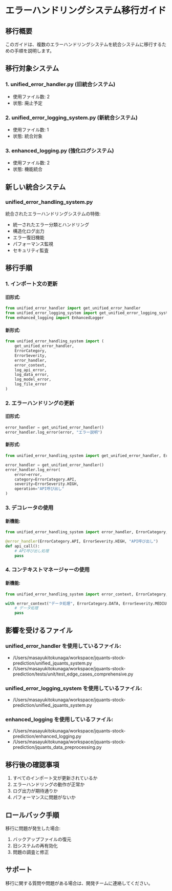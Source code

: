 # エラーハンドリングシステム移行ガイド

## 移行概要

このガイドは、複数のエラーハンドリングシステムを統合システムに移行するための手順を説明します。

## 移行対象システム

### 1. unified_error_handler.py (旧統合システム)
- 使用ファイル数: 2
- 状態: 廃止予定

### 2. unified_error_logging_system.py (新統合システム)
- 使用ファイル数: 1
- 状態: 統合対象

### 3. enhanced_logging.py (強化ログシステム)
- 使用ファイル数: 2
- 状態: 機能統合

## 新しい統合システム

### unified_error_handling_system.py
統合されたエラーハンドリングシステムの特徴:
- 統一されたエラー分類とハンドリング
- 構造化ログ出力
- エラー復旧機能
- パフォーマンス監視
- セキュリティ監査

## 移行手順

### 1. インポート文の更新

#### 旧形式:
```python
from unified_error_handler import get_unified_error_handler
from unified_error_logging_system import get_unified_error_logging_system
from enhanced_logging import EnhancedLogger
```

#### 新形式:
```python
from unified_error_handling_system import (
    get_unified_error_handler,
    ErrorCategory,
    ErrorSeverity,
    error_handler,
    error_context,
    log_api_error,
    log_data_error,
    log_model_error,
    log_file_error
)
```

### 2. エラーハンドリングの更新

#### 旧形式:
```python
error_handler = get_unified_error_handler()
error_handler.log_error(error, "エラー説明")
```

#### 新形式:
```python
from unified_error_handling_system import get_unified_error_handler, ErrorCategory, ErrorSeverity

error_handler = get_unified_error_handler()
error_handler.log_error(
    error=error,
    category=ErrorCategory.API,
    severity=ErrorSeverity.HIGH,
    operation="API呼び出し"
)
```

### 3. デコレータの使用

#### 新機能:
```python
from unified_error_handling_system import error_handler, ErrorCategory, ErrorSeverity

@error_handler(ErrorCategory.API, ErrorSeverity.HIGH, "API呼び出し")
def api_call():
    # API呼び出し処理
    pass
```

### 4. コンテキストマネージャーの使用

#### 新機能:
```python
from unified_error_handling_system import error_context, ErrorCategory, ErrorSeverity

with error_context("データ処理", ErrorCategory.DATA, ErrorSeverity.MEDIUM) as error_handler:
    # データ処理
    pass
```

## 影響を受けるファイル

### unified_error_handler を使用しているファイル:
- /Users/masayukitokunaga/workspace/jquants-stock-prediction/unified_jquants_system.py
- /Users/masayukitokunaga/workspace/jquants-stock-prediction/tests/unit/test_edge_cases_comprehensive.py

### unified_error_logging_system を使用しているファイル:
- /Users/masayukitokunaga/workspace/jquants-stock-prediction/unified_jquants_system.py

### enhanced_logging を使用しているファイル:
- /Users/masayukitokunaga/workspace/jquants-stock-prediction/enhanced_logging.py
- /Users/masayukitokunaga/workspace/jquants-stock-prediction/jquants_data_preprocessing.py

## 移行後の確認事項

1. すべてのインポート文が更新されているか
2. エラーハンドリングの動作が正常か
3. ログ出力が期待通りか
4. パフォーマンスに問題がないか

## ロールバック手順

移行に問題が発生した場合:

1. バックアップファイルの復元
2. 旧システムの再有効化
3. 問題の調査と修正

## サポート

移行に関する質問や問題がある場合は、開発チームに連絡してください。
